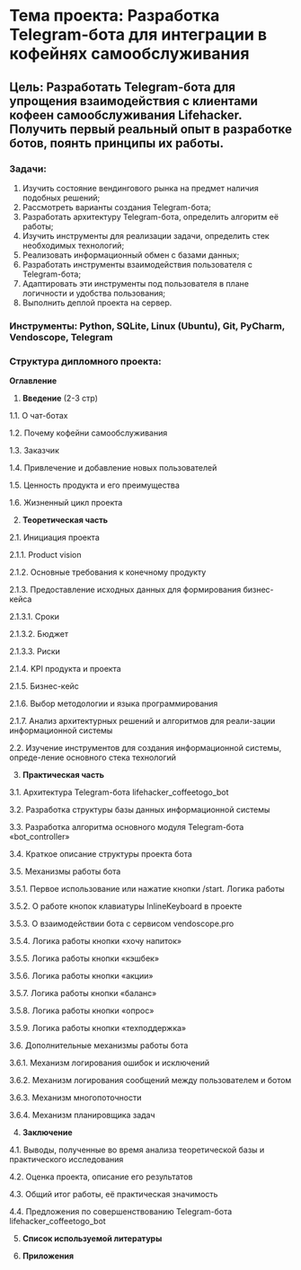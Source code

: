 # **Тема проекта**: Разработка Telegram-бота для интеграции в кофейнях самообслуживания
## **Цель**: Разработать Telegram-бота для упрощения взаимодействия с клиентами кофеен самообслуживания Lifehacker. Получить первый реальный опыт в разработке ботов, поянть принципы их работы. 

### **Задачи**:   

1. Изучить состояние вендингового рынка на предмет наличия подобных решений;
2. Рассмотреть варианты создания Telegram-бота;
3. Разработать архитектуру Telegram-бота, определить алгоритм её работы;
4. Изучить инструменты для реализации задачи, определить стек необходимых технологий;
5. Реализовать информационный обмен с базами данных;
6. Разработать инструменты взаимодействия пользователя с Telegram-бота;
7. Адаптировать эти инструменты под пользователя в плане логичности и удобства пользования;
8. Выполнить деплой проекта на сервер.


### **Инструменты**: Python, SQLite, Linux (Ubuntu), Git, PyCharm, Vendoscope, Telegram

### **Структура дипломного проекта**:   

**Оглавление**  

1. **Введение** (2-3 стр)

1.1. О чат-ботах  

1.2. Почему кофейни самообслуживания  

1.3. Заказчик

1.4. Привлечение и добавление новых пользователей

1.5. Ценность продукта и его преимущества

1.6. Жизненный цикл проекта

2. **Теоретическая часть**

2.1. Инициация проекта

2.1.1. Product vision

2.1.2. Основные требования к конечному продукту

2.1.3. Предоставление исходных данных для формирования бизнес-кейса

2.1.3.1. Сроки

2.1.3.2. Бюджет

2.1.3.3. Риски

2.1.4. KPI продукта и проекта

2.1.5. Бизнес-кейс

2.1.6. Выбор методологии и языка программирования

2.1.7. Анализ архитектурных решений и алгоритмов для реали-зации информационной системы

2.2. Изучение инструментов для создания информационной системы, опреде-ление основного стека технологий

3. **Практическая часть**

3.1. Архитектура Telegram-бота lifehacker_coffeetogo_bot

3.2. Разработка структуры базы данных информационной системы

3.3. Разработка алгоритма основного модуля Telegram-бота «bot_controller»

3.4. Краткое описание структуры проекта бота

3.5. Механизмы работы бота

3.5.1. Первое использование или нажатие кнопки /start. Логика работы

3.5.2. О работе кнопок клавиатуры InlineKeyboard в проекте

3.5.3. О взаимодействии бота с сервисом vendoscope.pro

3.5.4. Логика работы кнопки «хочу напиток»

3.5.5. Логика работы кнопки «кэшбек»

3.5.6. Логика работы кнопки «акции»

3.5.7. Логика работы кнопки «баланс»

3.5.8. Логика работы кнопки «опрос»

3.5.9. Логика работы кнопки «техподдержка»

3.6. Дополнительные механизмы работы бота

3.6.1. Механизм логирования ошибок и исключений

3.6.2. Механизм логирования сообщений между пользователем и ботом

3.6.3. Механизм многопоточности

3.6.4. Механизм планировщика задач

4. **Заключение**

4.1. Выводы, полученные во время анализа теоретической базы и практического исследования

4.2. Оценка проекта, описание его результатов

4.3. Общий итог работы, её практическая значимость

4.4. Предложения по совершенствованию Telegram-бота lifehacker_coffeetogo_bot

5. **Список используемой литературы**

6. **Приложения**